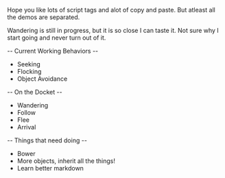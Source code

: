 
Hope you like lots of script tags and alot of copy and paste. But atleast all the demos are separated.

Wandering is still in progress, but it is so close I can taste it. Not sure why I start going and never turn out of it.

-- Current Working Behaviors --

- Seeking
- Flocking
- Object Avoidance

-- On the Docket --
- Wandering
- Follow
- Flee
- Arrival

-- Things that need doing --
- Bower
- More objects, inherit all the things!
- Learn better markdown